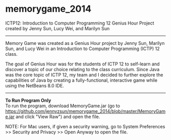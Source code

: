 # memorygame_2014
ICTP12: Introduction to Computer Programming 12 Genius Hour Project created by Jenny Sun, Lucy Wei, and Marilyn Sun

------------------------------------------------------------------------------------------------------------------------------

Memory Game was created as a Genius Hour project by Jenny Sun, Marilyn Sun, and Lucy Wei in an Introduction to Computer Programming (ICTP) 12 class. 

The goal of Genius Hour was for the students of ICTP 12 to self-learn and discover a topic of our choice relating to the class curriculum. Since Java was the core topic of ICTP 12, my team and I decided to further explore the capabilities of Java by creating a fully-functional, interactive game while using the NetBeans 8.0 IDE. 

------------------------------------------------------------------------------------------------------------------------------
**To Run Program Only** </br>
To run the program, download MemoryGame.jar (go to https://github.com/jennyzsun/memorygame_2014/blob/master/MemoryGame.jar and click "View Raw") and open the file.

NOTE: For Mac users, if given a security warning, go to System Preferences >> Security and Privacy >> Open Anyway to open the file.

